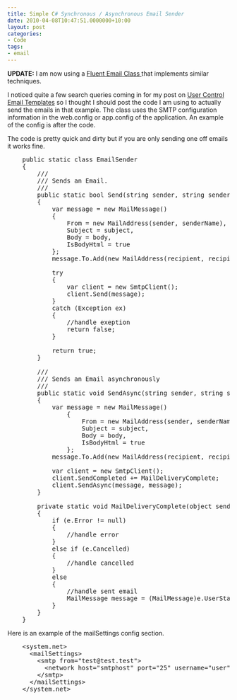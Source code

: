 ```yaml
---
title: Simple C# Synchronous / Asynchronous Email Sender
date: 2010-04-08T10:47:51.0000000+10:00
layout: post
categories:
- Code
tags:
- email
---
```


<strong>UPDATE:</strong> I am now using a <a href="http://lukencode.com/2010/04/11/fluent-email-in-net/">Fluent Email Class </a> that implements similar techniques.

I noticed quite a few search queries coming in for my post on <a title="c# email templates" href="http://lukencode.com/2010/03/23/user-control-email-templates-in-asp-net/">User Control Email Templates</a> so I thought I should post the code I am using to actually send the emails in that example. The class uses the SMTP configuration information in the web.config or app.config of the application. An example of the config is after the code.

The code is pretty quick and dirty but if you are only sending one off emails it works fine.
<pre class="brush: csharp">    public static class EmailSender
    {
        ///
        /// Sends an Email.
        ///
        public static bool Send(string sender, string senderName, string recipient, string recipientName, string subject, string body)
        {
            var message = new MailMessage()
            {
                From = new MailAddress(sender, senderName),
                Subject = subject,
                Body = body,
                IsBodyHtml = true
            };
            message.To.Add(new MailAddress(recipient, recipientName));

            try
            {
                var client = new SmtpClient();
                client.Send(message);
            }
            catch (Exception ex)
            {
                //handle exeption
                return false;
            }

            return true;
        }

        ///
        /// Sends an Email asynchronously
        ///
        public static void SendAsync(string sender, string senderName, string recipient, string recipientName, string subject, string body)
        {
            var message = new MailMessage()
                {
                    From = new MailAddress(sender, senderName),
                    Subject = subject,
                    Body = body,
                    IsBodyHtml = true
                };
            message.To.Add(new MailAddress(recipient, recipientName));

            var client = new SmtpClient();
            client.SendCompleted += MailDeliveryComplete;
            client.SendAsync(message, message);
        }

        private static void MailDeliveryComplete(object sender, AsyncCompletedEventArgs e)
        {
            if (e.Error != null)
            {
                //handle error
            }
            else if (e.Cancelled)
            {
                //handle cancelled
            }
            else
            {
                //handle sent email
                MailMessage message = (MailMessage)e.UserState;
            }
        }
    }</pre>

Here is an example of the mailSettings config section.

<pre class="brush: xml">
    &lt;system.net&gt;
      &lt;mailSettings&gt;
        &lt;smtp from=&quot;test@test.test&quot;&gt;
          &lt;network host=&quot;smtphost&quot; port=&quot;25&quot; username=&quot;user&quot; password=&quot;password&quot; defaultCredentials=&quot;true&quot; /&gt;
        &lt;/smtp&gt;
      &lt;/mailSettings&gt;
    &lt;/system.net&gt;
</pre>